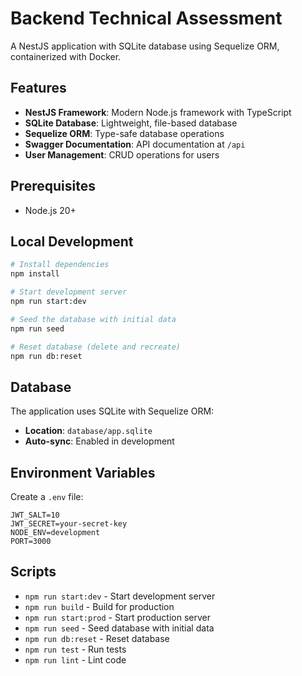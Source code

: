 # Backend Technical Assessment

A NestJS application with SQLite database using Sequelize ORM, containerized with Docker.

## Features

- **NestJS Framework**: Modern Node.js framework with TypeScript
- **SQLite Database**: Lightweight, file-based database
- **Sequelize ORM**: Type-safe database operations
- **Swagger Documentation**: API documentation at `/api`
- **User Management**: CRUD operations for users

## Prerequisites

- Node.js 20+

## Local Development

```bash
# Install dependencies
npm install

# Start development server
npm run start:dev

# Seed the database with initial data
npm run seed

# Reset database (delete and recreate)
npm run db:reset
```

## Database

The application uses SQLite with Sequelize ORM:

- **Location**: `database/app.sqlite`
- **Auto-sync**: Enabled in development

## Environment Variables

Create a `.env` file:

```env
JWT_SALT=10
JWT_SECRET=your-secret-key
NODE_ENV=development
PORT=3000
```

## Scripts

- `npm run start:dev` - Start development server
- `npm run build` - Build for production
- `npm run start:prod` - Start production server
- `npm run seed` - Seed database with initial data
- `npm run db:reset` - Reset database
- `npm run test` - Run tests
- `npm run lint` - Lint code
